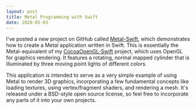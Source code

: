 ```yaml
---
layout: post
title: Metal Programming with Swift
date: 2020-05-03
---
```

I've posted a new project on GitHub called [Metal-Swift](https://github.com/joshb/Metal-Swift), which demonstrates how to create a Metal application written in Swift. This is essentially the Metal-equivalent of my [CocoaOpenGL-Swift](https://github.com/joshb/CocoaOpenGL-Swift) project, which uses OpenGL for graphics rendering. It features a rotating, normal mapped cylinder that is illuminated by three moving point lights of different colors.

This application is intended to serve as a very simple example of using Metal to render 3D graphics, incorporating a few fundamental concepts like loading textures, using vertex/fragment shaders, and rendering a mesh. It's released under a BSD-style open source license, so feel free to incorporate any parts of it into your own projects.
